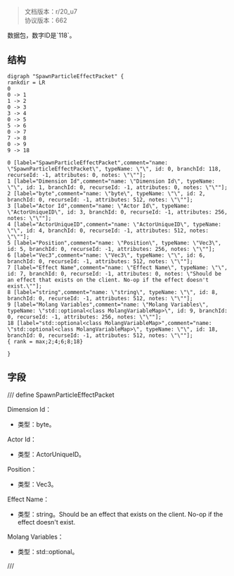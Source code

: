 # <!-- md:samp SpawnParticleEffectPacket -->

> 文档版本：r/20_u7<br/>协议版本：662

<!-- md:samp SpawnParticleEffectPacket -->数据包，数字ID是`118`。

## 结构

```viz
digraph "SpawnParticleEffectPacket" {
rankdir = LR
0
0 -> 1
1 -> 2
0 -> 3
3 -> 4
0 -> 5
5 -> 6
0 -> 7
7 -> 8
0 -> 9
9 -> 18

0 [label="SpawnParticleEffectPacket",comment="name: \"SpawnParticleEffectPacket\", typeName: \"\", id: 0, branchId: 118, recurseId: -1, attributes: 0, notes: \"\""];
1 [label="Dimension Id",comment="name: \"Dimension Id\", typeName: \"\", id: 1, branchId: 0, recurseId: -1, attributes: 0, notes: \"\""];
2 [label="byte",comment="name: \"byte\", typeName: \"\", id: 2, branchId: 0, recurseId: -1, attributes: 512, notes: \"\""];
3 [label="Actor Id",comment="name: \"Actor Id\", typeName: \"ActorUniqueID\", id: 3, branchId: 0, recurseId: -1, attributes: 256, notes: \"\""];
4 [label="ActorUniqueID",comment="name: \"ActorUniqueID\", typeName: \"\", id: 4, branchId: 0, recurseId: -1, attributes: 512, notes: \"\""];
5 [label="Position",comment="name: \"Position\", typeName: \"Vec3\", id: 5, branchId: 0, recurseId: -1, attributes: 256, notes: \"\""];
6 [label="Vec3",comment="name: \"Vec3\", typeName: \"\", id: 6, branchId: 0, recurseId: -1, attributes: 512, notes: \"\""];
7 [label="Effect Name",comment="name: \"Effect Name\", typeName: \"\", id: 7, branchId: 0, recurseId: -1, attributes: 0, notes: \"Should be an effect that exists on the client. No-op if the effect doesn't exist.\""];
8 [label="string",comment="name: \"string\", typeName: \"\", id: 8, branchId: 0, recurseId: -1, attributes: 512, notes: \"\""];
9 [label="Molang Variables",comment="name: \"Molang Variables\", typeName: \"std::optional<class MolangVariableMap>\", id: 9, branchId: 0, recurseId: -1, attributes: 256, notes: \"\""];
18 [label="std::optional<class MolangVariableMap>",comment="name: \"std::optional<class MolangVariableMap>\", typeName: \"\", id: 18, branchId: 0, recurseId: -1, attributes: 512, notes: \"\""];
{ rank = max;2;4;6;8;18}

}

```

## 字段

/// define
SpawnParticleEffectPacket

Dimension Id：<!-- md:samp byte -->

- 类型：byte。

Actor Id：[<!-- md:samp ActorUniqueID -->](../types/actoruniqueid.md)

- 类型：ActorUniqueID。

Position：[<!-- md:samp Vec3 -->](../types/vec3.md)

- 类型：Vec3。

Effect Name：<!-- md:samp string -->

- 类型：string。Should be an effect that exists on the client. No-op if the effect doesn't exist.

Molang Variables：[<!-- md:samp std::optional<class MolangVariableMap> -->](../types/std::optional<class_molangvariablemap>.md)

- 类型：std::optional<class MolangVariableMap>。


///
